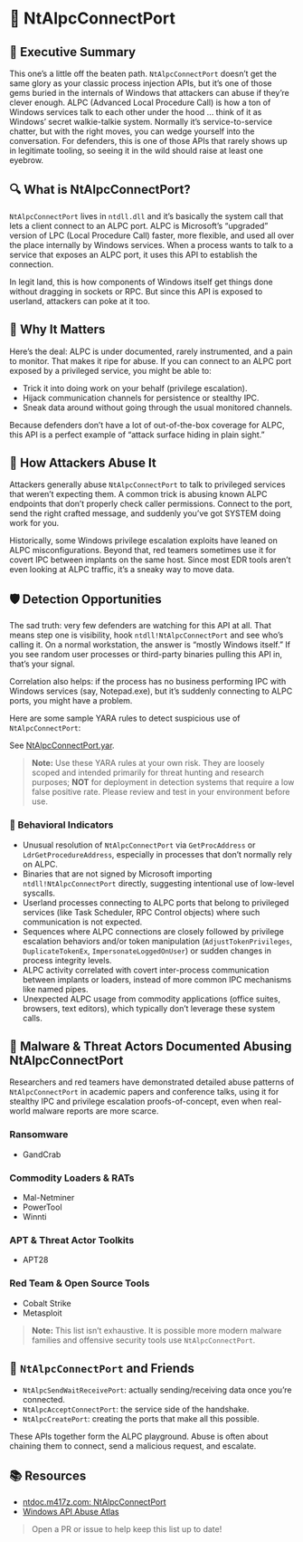 # 🔌 NtAlpcConnectPort

## 🚀 Executive Summary
This one’s a little off the beaten path. `NtAlpcConnectPort` doesn’t get the same glory as your classic process injection APIs, but it’s one of those gems buried in the internals of Windows that attackers can abuse if they’re clever enough. ALPC (Advanced Local Procedure Call) is how a ton of Windows services talk to each other under the hood ... think of it as Windows’ secret walkie-talkie system. Normally it’s service-to-service chatter, but with the right moves, you can wedge yourself into the conversation. For defenders, this is one of those APIs that rarely shows up in legitimate tooling, so seeing it in the wild should raise at least one eyebrow.

## 🔍 What is NtAlpcConnectPort?
`NtAlpcConnectPort` lives in `ntdll.dll` and it’s basically the system call that lets a client connect to an ALPC port. ALPC is Microsoft’s “upgraded” version of LPC (Local Procedure Call) faster, more flexible, and used all over the place internally by Windows services. When a process wants to talk to a service that exposes an ALPC port, it uses this API to establish the connection.

In legit land, this is how components of Windows itself get things done without dragging in sockets or RPC. But since this API is exposed to userland, attackers can poke at it too.

## 🚩 Why It Matters
Here’s the deal: ALPC is under documented, rarely instrumented, and a pain to monitor. That makes it ripe for abuse. If you can connect to an ALPC port exposed by a privileged service, you might be able to:

 - Trick it into doing work on your behalf (privilege escalation).
 - Hijack communication channels for persistence or stealthy IPC.
 - Sneak data around without going through the usual monitored channels.

Because defenders don’t have a lot of out-of-the-box coverage for ALPC, this API is a perfect example of “attack surface hiding in plain sight.”

## 🧬 How Attackers Abuse It
Attackers generally abuse `NtAlpcConnectPort` to talk to privileged services that weren’t expecting them. A common trick is abusing known ALPC endpoints that don’t properly check caller permissions. Connect to the port, send the right crafted message, and suddenly you’ve got SYSTEM doing work for you.

Historically, some Windows privilege escalation exploits have leaned on ALPC misconfigurations. Beyond that, red teamers sometimes use it for covert IPC between implants on the same host. Since most EDR tools aren’t even looking at ALPC traffic, it’s a sneaky way to move data.


## 🛡️ Detection Opportunities
The sad truth: very few defenders are watching for this API at all. That means step one is visibility, hook `ntdll!NtAlpcConnectPort` and see who’s calling it. On a normal workstation, the answer is “mostly Windows itself.” If you see random user processes or third-party binaries pulling this API in, that’s your signal.

Correlation also helps: if the process has no business performing IPC with Windows services (say, Notepad.exe), but it’s suddenly connecting to ALPC ports, you might have a problem.

Here are some sample YARA rules to detect suspicious use of `NtAlpcConnectPort`:

See [NtAlpcConnectPort.yar](./NtAlpcConnectPort.yar).

> **Note:** Use these YARA rules at your own risk. They are loosely scoped and intended primarily for threat hunting and research purposes; **NOT** for deployment in detection systems that require a low false positive rate. Please review and test in your environment before use.

### 🐾 Behavioral Indicators
 - Unusual resolution of `NtAlpcConnectPort` via `GetProcAddress` or `LdrGetProcedureAddress`, especially in processes that don’t normally rely on ALPC.
 - Binaries that are not signed by Microsoft importing `ntdll!NtAlpcConnectPort` directly, suggesting intentional use of low-level syscalls.
 - Userland processes connecting to ALPC ports that belong to privileged services (like Task Scheduler, RPC Control objects) where such communication is not expected.
 - Sequences where ALPC connections are closely followed by privilege escalation behaviors and/or token manipulation (`AdjustTokenPrivileges`, `DuplicateTokenEx`, `ImpersonateLoggedOnUser`) or sudden changes in process integrity levels.
 - ALPC activity correlated with covert inter-process communication between implants or loaders, instead of more common IPC mechanisms like named pipes.
 - Unexpected ALPC usage from commodity applications (office suites, browsers, text editors), which typically don’t leverage these system calls.

## 🦠 Malware & Threat Actors Documented Abusing NtAlpcConnectPort

Researchers and red teamers have demonstrated detailed abuse patterns of `NtAlpcConnectPort` in academic papers and conference talks, using it for stealthy IPC and privilege escalation proofs-of-concept, even when real-world malware reports are more scarce.

### **Ransomware**
 - GandCrab

### **Commodity Loaders & RATs**
 - Mal-Netminer 
 - PowerTool
 - Winnti

### **APT & Threat Actor Toolkits**
 - APT28

### **Red Team & Open Source Tools**
 - Cobalt Strike
 - Metasploit

> **Note:** This list isn’t exhaustive. It is possible more modern malware families and offensive security tools use `NtAlpcConnectPort`.

## 🧵 `NtAlpcConnectPort` and Friends
 - `NtAlpcSendWaitReceivePort`: actually sending/receiving data once you’re connected.
 - `NtAlpcAcceptConnectPort`: the service side of the handshake.
 - `NtAlpcCreatePort`: creating the ports that make all this possible.

These APIs together form the ALPC playground. Abuse is often about chaining them to connect, send a malicious request, and escalate.

## 📚 Resources
- [ntdoc.m417z.com: NtAlpcConnectPort](https://ntdoc.m417z.com/ntalpcconnectport)
- [Windows API Abuse Atlas](https://github.com/danafaye/WindowsAPIAbuseAtlas)

> Open a PR or issue to help keep this list up to date!